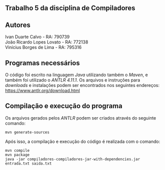 ## Trabalho 5 da disciplina de Compiladores

## Autores

  Ivan Duarte Calvo - RA: 790739  
  João Ricardo Lopes Lovato - RA: 772138  
  Vinícius Borges de Lima - RA: 795316  

## Programas necessários

  O código foi escrito na linguagem *Java* utilizando também o *Maven*, e também foi utilizado o *ANTLR 4.11.1*. Os arquivos e instruções para *downloads* e instalações podem ser encontrados nos seguintes endereços:  
  https://www.antlr.org/download.html
    
## Compilação e execução do programa
  
  Os arquivos gerados pelos *ANTLR* podem ser criados através do seguinte comando:

    mvn generate-sources

Após isso, a compilação e execução do código é realizada com o comando:

    mvn compile
    mvn package
    java -jar compiladores-compiladores-jar-with-dependencies.jar entrada.txt saida.txt
